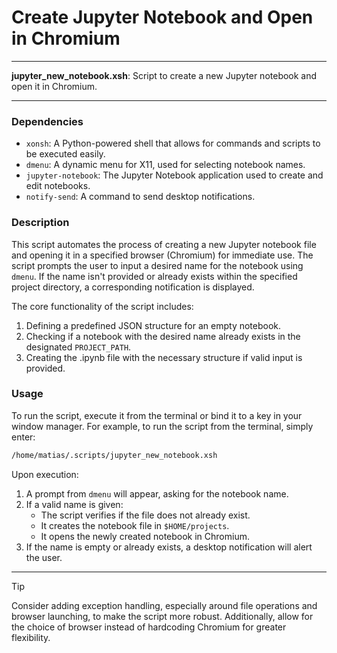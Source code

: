 # Create Jupyter Notebook and Open in Chromium

---

**jupyter_new_notebook.xsh**: Script to create a new Jupyter notebook and open it in Chromium.

---

### Dependencies

- `xonsh`: A Python-powered shell that allows for commands and scripts to be executed easily.
- `dmenu`: A dynamic menu for X11, used for selecting notebook names.
- `jupyter-notebook`: The Jupyter Notebook application used to create and edit notebooks.
- `notify-send`: A command to send desktop notifications.

### Description

This script automates the process of creating a new Jupyter notebook file and opening it in a specified browser (Chromium) for immediate use. The script prompts the user to input a desired name for the notebook using `dmenu`. If the name isn't provided or already exists within the specified project directory, a corresponding notification is displayed. 

The core functionality of the script includes:
1. Defining a predefined JSON structure for an empty notebook.
2. Checking if a notebook with the desired name already exists in the designated `PROJECT_PATH`.
3. Creating the .ipynb file with the necessary structure if valid input is provided.

### Usage

To run the script, execute it from the terminal or bind it to a key in your window manager. For example, to run the script from the terminal, simply enter:
```bash
/home/matias/.scripts/jupyter_new_notebook.xsh
```

Upon execution:
1. A prompt from `dmenu` will appear, asking for the notebook name.
2. If a valid name is given:
    - The script verifies if the file does not already exist.
    - It creates the notebook file in `$HOME/projects`.
    - It opens the newly created notebook in Chromium.
3. If the name is empty or already exists, a desktop notification will alert the user.

---

> [!TIP] 
> Consider adding exception handling, especially around file operations and browser launching, to make the script more robust. Additionally, allow for the choice of browser instead of hardcoding Chromium for greater flexibility.